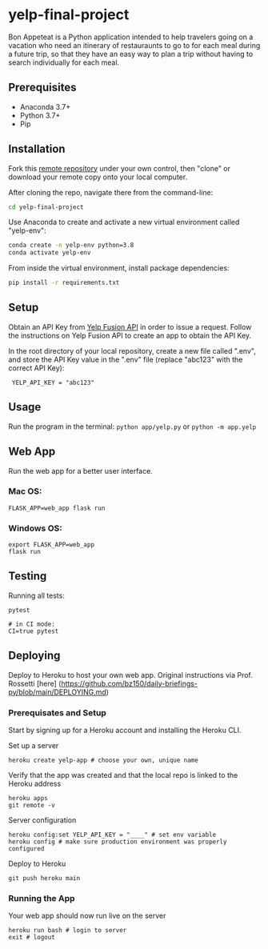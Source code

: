 # yelp-final-project

Bon Appeteat is a Python application intended to help travelers going on a vacation who need an itinerary of restauraunts to go to for each meal during a future trip, so that they have an easy way to plan a trip without having to search individually for each meal.

## Prerequisites
  + Anaconda 3.7+
  + Python 3.7+
  + Pip

## Installation
Fork this [remote repository](http://github.com/bz150/yelp-final-project) under your own control, then "clone" or download your remote copy onto your local computer.

After cloning the repo, navigate there from the command-line:

```sh
cd yelp-final-project
```

Use Anaconda to create and activate a new virtual environment called "yelp-env":

```sh
conda create -n yelp-env python=3.8
conda activate yelp-env
```

From inside the virtual environment, install package dependencies:

```sh
pip install -r requirements.txt
```

## Setup
Obtain an API Key from [Yelp Fusion API](https://www.yelp.com/developers/documentation/v3/authentication) in order to issue a request. Follow the instructions on Yelp Fusion API to create an app to obtain the API Key. 

 In the root directory of your local repository, create a new file called ".env", and store the API Key value in the ".env" file (replace "abc123" with the correct API Key):
 ```
  YELP_API_KEY = "abc123"
 ```

## Usage 
Run the program in the terminal:
`python app/yelp.py` or `python -m app.yelp`

## Web App
Run the web app for a better user interface.

### Mac OS: 
```
FLASK_APP=web_app flask run
```

### Windows OS: 
```
export FLASK_APP=web_app 
flask run
```

## Testing
Running all tests: 
```
pytest

# in CI mode:
CI=true pytest
```

## Deploying
Deploy to Heroku to host your own web app. Original instructions via Prof. Rossetti [here] (https://github.com/bz150/daily-briefings-py/blob/main/DEPLOYING.md)

### Prerequisates and Setup
Start by signing up for a Heroku account and installing the Heroku CLI.

Set up a server
```
heroku create yelp-app # choose your own, unique name
```
Verify that the app was created and that the local repo is linked to the Heroku address
```
heroku apps
git remote -v
```
Server configuration
```
heroku config:set YELP_API_KEY = "____" # set env variable
heroku config # make sure production environment was properly configured
```
Deploy to Heroku
```
git push heroku main
```

### Running the App
Your web app should now run live on the server
```
heroku run bash # login to server
exit # logout
```
